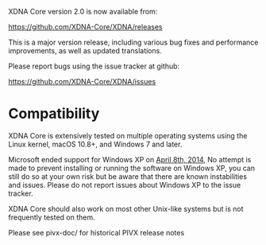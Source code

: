 XDNA Core version 2.0 is now available from:

  <https://github.com/XDNA-Core/XDNA/releases>

This is a major version release, including various bug fixes and
performance improvements, as well as updated translations.

Please report bugs using the issue tracker at github:

  <https://github.com/XDNA-Core/XDNA/issues>

Compatibility
==============

XDNA Core is extensively tested on multiple operating systems using
the Linux kernel, macOS 10.8+, and Windows 7 and later.

Microsoft ended support for Windows XP on [April 8th, 2014](https://www.microsoft.com/en-us/WindowsForBusiness/end-of-xp-support),
No attempt is made to prevent installing or running the software on Windows XP, you
can still do so at your own risk but be aware that there are known instabilities and issues.
Please do not report issues about Windows XP to the issue tracker.

XDNA Core should also work on most other Unix-like systems but is not
frequently tested on them.


Please see pivx-doc/ for historical PIVX release notes
